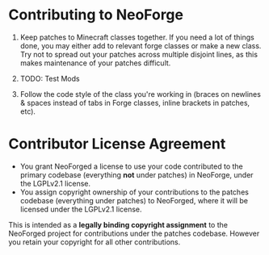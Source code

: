 Contributing to NeoForge
=====================

1) Keep patches to Minecraft classes together. If you need a lot of things done, you may either add to relevant forge classes or make a new class. Try not to spread out your patches across multiple disjoint lines, as this makes maintenance of your patches difficult.

2) TODO: Test Mods

3) Follow the code style of the class you're working in (braces on newlines & spaces instead of tabs in Forge classes, inline brackets in patches, etc).


Contributor License Agreement
=============================
- You grant NeoForged a license to use your code contributed to the primary codebase (everything **not** under patches) in NeoForge, under the LGPLv2.1 license.
- You assign copyright ownership of your contributions to the patches codebase (everything under patches) to NeoForged, where it will be licensed under the LGPLv2.1 license.

This is intended as a **legally binding copyright assignment** to the NeoForged project for contributions under the patches codebase. However you retain your copyright for all other contributions.
